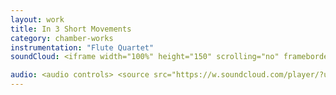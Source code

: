 ```yaml
---
layout: work
title: In 3 Short Movements
category: chamber-works
instrumentation: "Flute Quartet"
soundCloud: <iframe width="100%" height="150" scrolling="no" frameborder="no" src="https://w.soundcloud.com/player/?url=https%3A//api.soundcloud.com/tracks/312816985&amp;auto_play=false&amp;hide_related=false&amp;show_comments=true&amp;show_user=true&amp;show_reposts=false&amp;visual=true"></iframe>

audio: <audio controls> <source src="https://w.soundcloud.com/player/?url=https%3A//api.soundcloud.com/tracks/312816985&amp;auto_play=false&amp;hide_related=false&amp;show_comments=true&amp;show_user=true&amp;show_reposts=false&amp;visual=true" type="audio/ogg"> <source src="https://w.soundcloud.com/player/?url=https%3A//api.soundcloud.com/tracks/312816985&amp;auto_play=false&amp;hide_related=false&amp;show_comments=true&amp;show_user=true&amp;show_reposts=false&amp;visual=true" type="audio/mpeg"> </audio>
---
```

